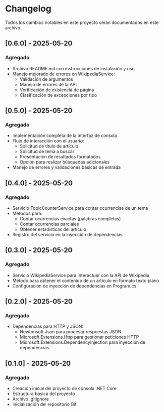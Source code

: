# Changelog
Todos los cambios notables en este proyecto serán documentados en este archivo.

## [0.6.0] - 2025-05-20
### Agregado
- Archivo README.md con instrucciones de instalación y uso
- Manejo mejorado de errores en WikipediaService:
  - Validación de argumentos
  - Manejo de errores de la API
  - Verificación de existencia de página
  - Clasificación de excepciones por tipo

## [0.5.0] - 2025-05-20
### Agregado
- Implementación completa de la interfaz de consola
- Flujo de interacción con el usuario:
  - Solicitud de título de artículo
  - Solicitud de tema a buscar
  - Presentación de resultados formatados
  - Opción para realizar búsquedas adicionales
- Manejo de errores y validaciones básicas de entrada

## [0.4.0] - 2025-05-20
### Agregado
- Servicio TopicCounterService para contar ocurrencias de un tema
- Métodos para:
  - Contar ocurrencias exactas (palabras completas)
  - Contar ocurrencias parciales
  - Obtener estadísticas del artículo
- Registro del servicio en la inyección de dependencias

## [0.3.0] - 2025-05-20
### Agregado
- Servicio WikipediaService para interactuar con la API de Wikipedia
- Método para obtener el contenido de un artículo en formato texto plano
- Configuración de inyección de dependencias en Program.cs

## [0.2.0] - 2025-05-20
### Agregado
- Dependencias para HTTP y JSON:
  - Newtonsoft.Json para procesar respuestas JSON
  - Microsoft.Extensions.Http para gestionar peticiones HTTP
  - Microsoft.Extensions.DependencyInjection para inyección de dependencias

## [0.1.0] - 2025-05-20
### Agregado
- Creación inicial del proyecto de consola .NET Core
- Estructura básica del proyecto
- Archivo .gitignore
- Inicialización del repositorio Git